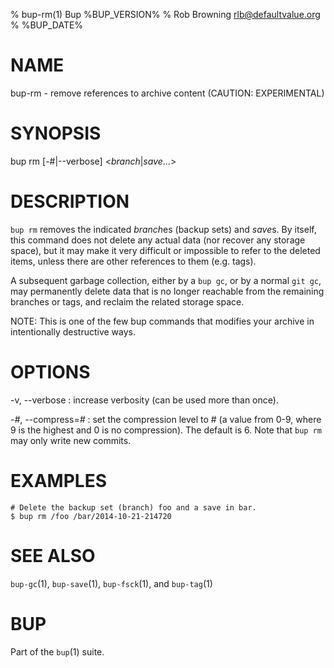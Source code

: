 % bup-rm(1) Bup %BUP_VERSION%
% Rob Browning <rlb@defaultvalue.org>
% %BUP_DATE%

# NAME

bup-rm - remove references to archive content (CAUTION: EXPERIMENTAL)

# SYNOPSIS

bup rm [-#|--verbose] <*branch*|*save*...>

# DESCRIPTION

`bup rm` removes the indicated *branch*es (backup sets) and *save*s.
By itself, this command does not delete any actual data (nor recover
any storage space), but it may make it very difficult or impossible to
refer to the deleted items, unless there are other references to them
(e.g. tags).

A subsequent garbage collection, either by a `bup gc`, or by a normal
`git gc`, may permanently delete data that is no longer reachable from
the remaining branches or tags, and reclaim the related storage space.

NOTE: This is one of the few bup commands that modifies your archive
in intentionally destructive ways.

# OPTIONS

-v, \--verbose
:   increase verbosity (can be used more than once).

-*#*, \--compress=*#*
:   set the compression level to # (a value from 0-9, where
    9 is the highest and 0 is no compression).  The default
    is 6.  Note that `bup rm` may only write new commits.

# EXAMPLES

    # Delete the backup set (branch) foo and a save in bar.
    $ bup rm /foo /bar/2014-10-21-214720

# SEE ALSO

`bup-gc`(1), `bup-save`(1), `bup-fsck`(1), and `bup-tag`(1)

# BUP

Part of the `bup`(1) suite.
